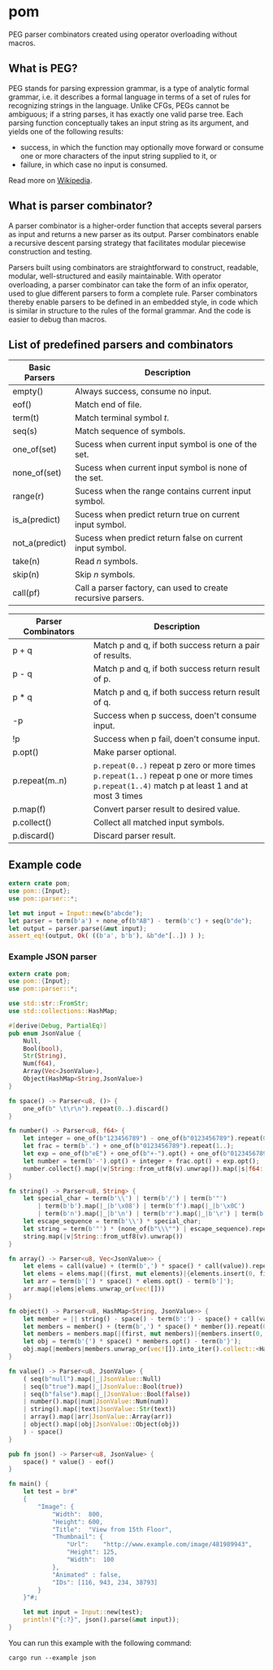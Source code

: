 # pom

PEG parser combinators created using operator overloading without macros.

## What is PEG?

PEG stands for parsing expression grammar, is a type of analytic formal grammar, i.e. it describes a formal language in terms of a set of rules for recognizing strings in the language.
Unlike CFGs, PEGs cannot be ambiguous; if a string parses, it has exactly one valid parse tree.
Each parsing function conceptually takes an input string as its argument, and yields one of the following results:
- success, in which the function may optionally move forward or consume one or more characters of the input string supplied to it, or
- failure, in which case no input is consumed.

Read more on [Wikipedia](https://en.wikipedia.org/wiki/Parsing_expression_grammar).

## What is parser combinator?

A parser combinator is a higher-order function that accepts several parsers as input and returns a new parser as its output.
Parser combinators enable a recursive descent parsing strategy that facilitates modular piecewise construction and testing.

Parsers built using combinators are straightforward to construct, readable, modular, well-structured and easily maintainable.
With operator overloading, a parser combinator can take the form of an infix operator, used to glue different parsers to form a complete rule. Parser combinators thereby enable parsers to be defined in an embedded style, in code which is similar in structure to the rules of the formal grammar.
And the code is easier to debug than macros.

## List of predefined parsers and combinators

|Basic Parsers|Description|
| --- | --- |
|empty()|Always success, consume no input.|
|eof()  |Match end of file.|
|term(t)|Match terminal symbol *t*.|
|seq(s) |Match sequence of symbols.|
|one_of(set) |Sucess when current input symbol is one of the set.|
|none_of(set)|Sucess when current input symbol is none of the set.|
|range(r)    |Sucess when the range contains current input symbol.|
|is_a(predict) |Sucess when predict return true on current input symbol.|
|not_a(predict)|Sucess when predict return false on current input symbol.|
|take(n)|Read *n* symbols.|
|skip(n)|Skip *n* symbols.|
|call(pf)|Call a parser factory, can used to create recursive parsers.|

|Parser Combinators|Description|
| --- | --- |
| p + q | Match p and q, if both success return a pair of results. |
| p - q | Match p and q, if both success return result of p. |
| p * q | Match p and q, if both success return result of q. |
| -p | Success when p success, doen't consume input. |
| !p | Success when p fail, doen't consume input. |
|p.opt()|Make parser optional.|
|p.repeat(m..n)| `p.repeat(0..)` repeat p zero or more times<br>`p.repeat(1..)` repeat p one or more times<br>`p.repeat(1..4)` match p at least 1 and at most 3 times|
|p.map(f)|Convert parser result to desired value.|
|p.collect()|Collect all matched input symbols.|
|p.discard()|Discard parser result.|

## Example code
```rust
extern crate pom;
use pom::{Input};
use pom::parser::*;

let mut input = Input::new(b"abcde");
let parser = term(b'a') + none_of(b"AB") - term(b'c') + seq(b"de");
let output = parser.parse(&mut input);
assert_eq!(output, Ok( ((b'a', b'b'), &b"de"[..]) ) );
```

### Example JSON parser
```rust
extern crate pom;
use pom::{Input};
use pom::parser::*;

use std::str::FromStr;
use std::collections::HashMap;

#[derive(Debug, PartialEq)]
pub enum JsonValue {
	Null,
	Bool(bool),
	Str(String),
	Num(f64),
	Array(Vec<JsonValue>),
	Object(HashMap<String,JsonValue>)
}

fn space() -> Parser<u8, ()> {
	one_of(b" \t\r\n").repeat(0..).discard()
}

fn number() -> Parser<u8, f64> {
	let integer = one_of(b"123456789") - one_of(b"0123456789").repeat(0..) | term(b'0');
	let frac = term(b'.') + one_of(b"0123456789").repeat(1..);
	let exp = one_of(b"eE") + one_of(b"+-").opt() + one_of(b"0123456789").repeat(1..);
	let number = term(b'-').opt() + integer + frac.opt() + exp.opt();
	number.collect().map(|v|String::from_utf8(v).unwrap()).map(|s|f64::from_str(&s).unwrap())
}

fn string() -> Parser<u8, String> {
	let special_char = term(b'\\') | term(b'/') | term(b'"')
		| term(b'b').map(|_|b'\x08') | term(b'f').map(|_|b'\x0C')
		| term(b'n').map(|_|b'\n') | term(b'r').map(|_|b'\r') | term(b't').map(|_|b'\t');
	let escape_sequence = term(b'\\') * special_char;
	let string = term(b'"') * (none_of(b"\\\"") | escape_sequence).repeat(0..) - term(b'"');
	string.map(|v|String::from_utf8(v).unwrap())
}

fn array() -> Parser<u8, Vec<JsonValue>> {
	let elems = call(value) + (term(b',') * space() * call(value)).repeat(0..);
	let elems = elems.map(|(first, mut elements)|{elements.insert(0, first); elements});
	let arr = term(b'[') * space() * elems.opt() - term(b']');
	arr.map(|elems|elems.unwrap_or(vec![]))
}

fn object() -> Parser<u8, HashMap<String, JsonValue>> {
	let member = || string() - space() - term(b':') - space() + call(value);
	let members = member() + (term(b',') * space() * member()).repeat(0..);
	let members = members.map(|(first, mut members)|{members.insert(0, first); members});
	let obj = term(b'{') * space() * members.opt() - term(b'}');
	obj.map(|members|members.unwrap_or(vec![]).into_iter().collect::<HashMap<String, JsonValue>>())
}

fn value() -> Parser<u8, JsonValue> {
	( seq(b"null").map(|_|JsonValue::Null)
	| seq(b"true").map(|_|JsonValue::Bool(true))
	| seq(b"false").map(|_|JsonValue::Bool(false))
	| number().map(|num|JsonValue::Num(num))
	| string().map(|text|JsonValue::Str(text))
	| array().map(|arr|JsonValue::Array(arr))
	| object().map(|obj|JsonValue::Object(obj))
	) - space()
}

pub fn json() -> Parser<u8, JsonValue> {
	space() * value() - eof()
}

fn main() {
	let test = br#"
	{
        "Image": {
            "Width":  800,
            "Height": 600,
            "Title":  "View from 15th Floor",
            "Thumbnail": {
                "Url":    "http://www.example.com/image/481989943",
                "Height": 125,
                "Width":  100
            },
            "Animated" : false,
            "IDs": [116, 943, 234, 38793]
        }
    }"#;

	let mut input = Input::new(test);
	println!("{:?}", json().parse(&mut input));
}
```
You can run this example with the following command:
```
cargo run --example json
```
